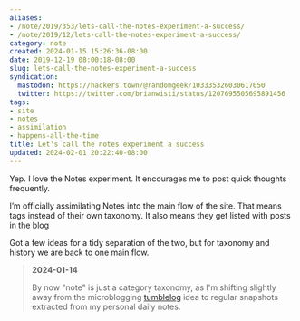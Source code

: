 ```yaml
---
aliases:
- /note/2019/353/lets-call-the-notes-experiment-a-success/
- /note/2019/12/lets-call-the-notes-experiment-a-success/
category: note
created: 2024-01-15 15:26:36-08:00
date: 2019-12-19 08:00:18-08:00
slug: lets-call-the-notes-experiment-a-success
syndication:
  mastodon: https://hackers.town/@randomgeek/103335326030617050
  twitter: https://twitter.com/brianwisti/status/1207695505695891456
tags:
- site
- notes
- assimilation
- happens-all-the-time
title: Let's call the notes experiment a success
updated: 2024-02-01 20:22:40-08:00
---
```


Yep. I love the Notes experiment. It encourages me to post quick thoughts frequently.

I’m officially assimilating Notes into the main flow of the site. That means tags instead of their own taxonomy. It also means they get listed with posts in the blog

Got a few ideas for a tidy separation of the two, but for taxonomy and history we are back to one main flow.

 > 
 > **2024-01-14**
>
 > By now "note" is just a category taxonomy, as I'm shifting slightly away from the microblogging [tumblelog](../../../card/tumblelog.md) idea to regular snapshots extracted from my personal daily notes.